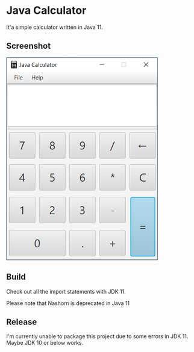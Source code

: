 # Java Calculator

It'a simple calculator written in Java 11.

## Screenshot

![](screenshot.png)

## Build

Check out all the import statements with JDK 11.

Please note that Nashorn is deprecated in Java 11

## Release

I'm currently unable to package this project due to some errors in JDK 11. Maybe JDK 10 or below works.


